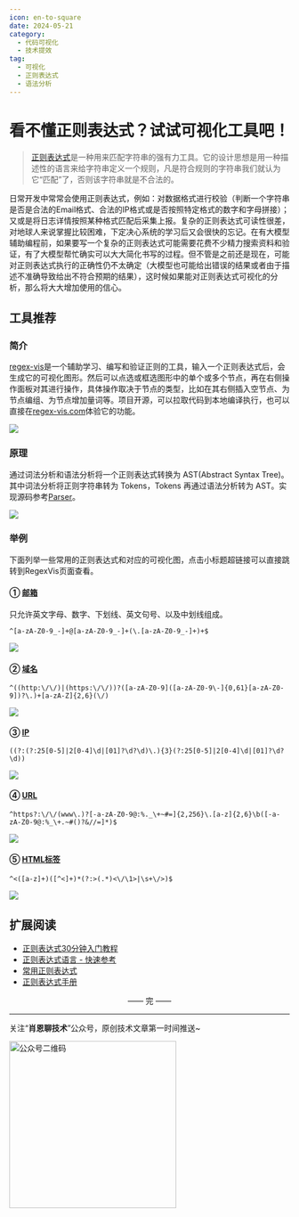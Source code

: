 ```yaml
---
icon: en-to-square
date: 2024-05-21
category:
  - 代码可视化
  - 技术提效
tag:
  - 可视化
  - 正则表达式
  - 语法分析
---
```


# 看不懂正则表达式？试试可视化工具吧！
> [正则表达式](https://zh.wikipedia.org/zh-cn/%E6%AD%A3%E5%88%99%E8%A1%A8%E8%BE%BE%E5%BC%8F)是一种用来匹配字符串的强有力工具。它的设计思想是用一种描述性的语言来给字符串定义一个规则，凡是符合规则的字符串我们就认为它“匹配”了，否则该字符串就是不合法的。

日常开发中常常会使用正则表达式，例如：对数据格式进行校验（判断一个字符串是否是合法的Email格式、合法的IP格式或是否按照特定格式的数字和字母拼接）；又或是将日志详情按照某种格式匹配后采集上报。复杂的正则表达式可读性很差，对地球人来说掌握比较困难，下定决心系统的学习后又会很快的忘记。在有大模型辅助编程前，如果要写一个复杂的正则表达式可能需要花费不少精力搜索资料和验证，有了大模型帮忙确实可以大大简化书写的过程。但不管是之前还是现在，可能对正则表达式执行的正确性仍不太确定（大模型也可能给出错误的结果或者由于描述不准确导致给出不符合预期的结果），这时候如果能对正则表达式可视化的分析，那么将大大增加使用的信心。

<!-- more -->

## 工具推荐
### 简介
[regex-vis](https://github.com/Bowen7/regex-vis)是一个辅助学习、编写和验证正则的工具，输入一个正则表达式后，会生成它的可视化图形。然后可以点选或框选图形中的单个或多个节点，再在右侧操作面板对其进行操作，具体操作取决于节点的类型，比如在其右侧插入空节点、为节点编组、为节点增加量词等。项目开源，可以拉取代码到本地编译执行，也可以直接在[regex-vis.com](https://regex-vis.com/)体验它的功能。

![](https://cdn.jsdelivr.net/gh/Xiaoxie1994/images/images/202501251322057.gif)

### 原理
通过词法分析和语法分析将一个正则表达式转换为 AST(Abstract Syntax Tree)。其中词法分析将正则字符串转为 Tokens，Tokens 再通过语法分析转为 AST。实现源码参考[Parser](https://github.com/Bowen7/regex-vis/tree/master/src/parser)。

![](https://cdn.jsdelivr.net/gh/Xiaoxie1994/images/images/202501251319865.png)


### 举例
下面列举一些常用的正则表达式和对应的可视化图，点击小标题超链接可以直接跳转到RegexVis页面查看。
#### ① [邮箱](https://regex-vis.com/?r=%5E%5Ba-zA-Z0-9_-%5D%2B%40%5Ba-zA-Z0-9_-%5D%2B%28%5C.%5Ba-zA-Z0-9_-%5D%2B%29%2B%24&e=0)
只允许英文字母、数字、下划线、英文句号、以及中划线组成。
```
^[a-zA-Z0-9_-]+@[a-zA-Z0-9_-]+(\.[a-zA-Z0-9_-]+)+$
```

![](https://cdn.jsdelivr.net/gh/Xiaoxie1994/images/images/202501251319181.png)

#### ② [域名](https://regex-vis.com/?r=%5E%28%28http%3A%5C%2F%5C%2F%29%7C%28https%3A%5C%2F%5C%2F%29%29%3F%28%5Ba-zA-Z0-9%5D%28%5Ba-zA-Z0-9%5C-%5D%7B0%2C61%7D%5Ba-zA-Z0-9%5D%29%3F%5C.%29%2B%5Ba-zA-Z%5D%7B2%2C6%7D%28%5C%2F%29&e=0)
```
^((http:\/\/)|(https:\/\/))?([a-zA-Z0-9]([a-zA-Z0-9\-]{0,61}[a-zA-Z0-9])?\.)+[a-zA-Z]{2,6}(\/)
```

![](https://cdn.jsdelivr.net/gh/Xiaoxie1994/images/images/202501251320148.png)

#### ③ [IP](https://regex-vis.com/?r=%28%28%3F%3A%28%3F%3A25%5B0-5%5D%7C2%5B0-4%5D%5Cd%7C%5B01%5D%3F%5Cd%3F%5Cd%29%5C.%29%7B3%7D%28%3F%3A25%5B0-5%5D%7C2%5B0-4%5D%5Cd%7C%5B01%5D%3F%5Cd%3F%5Cd%29%29&e=0)
```
((?:(?:25[0-5]|2[0-4]\d|[01]?\d?\d)\.){3}(?:25[0-5]|2[0-4]\d|[01]?\d?\d))
```

![](https://cdn.jsdelivr.net/gh/Xiaoxie1994/images/images/202501251320467.png)

#### ④ [URL](https://regex-vis.com/?r=%5Ehttps%3F%3A%5C%2F%5C%2F%28www%5C.%29%3F%5B-a-zA-Z0-9%40%3A%25._%5C%2B%7E%23%3D%5D%7B2%2C256%7D%5C.%5Ba-z%5D%7B2%2C6%7D%5Cb%28%5B-a-zA-Z0-9%40%3A%25_%5C%2B.%7E%23%28%29%3F%26%2F%2F%3D%5D*%29%24&e=0)
```
^https?:\/\/(www\.)?[-a-zA-Z0-9@:%._\+~#=]{2,256}\.[a-z]{2,6}\b([-a-zA-Z0-9@:%_\+.~#()?&//=]*)$
```

![](https://cdn.jsdelivr.net/gh/Xiaoxie1994/images/images/202501251321241.png)

#### ⑤ [HTML标签](https://regex-vis.com/?r=%5E%3C%28%5Ba-z%5D%2B%29%28%5B%5E%3C%5D%2B%29*%28%3F%3A%3E%28.*%29%3C%5C%2F%5C1%3E%7C%5Cs%2B%5C%2F%3E%29%24&e=0)
```
^<([a-z]+)([^<]+)*(?:>(.*)<\/\1>|\s+\/>)$

```

![](https://cdn.jsdelivr.net/gh/Xiaoxie1994/images/images/202501251321250.png)

## 扩展阅读
- [正则表达式30分钟入门教程](https://deerchao.cn/tutorials/regex/regex.htm)
- [正则表达式语言 - 快速参考](https://learn.microsoft.com/zh-cn/dotnet/standard/base-types/regular-expression-language-quick-reference?redirectedfrom=MSDN)
- [常用正则表达式](https://github.com/cdoco/common-regex)
- [正则表达式手册](https://tool.oschina.net/uploads/apidocs/jquery/regexp.html)

<div style="text-align: center;"> —— 完 —— </div>

---
关注“**肖恩聊技术**”公众号，原创技术文章第一时间推送~

<img src="https://cdn.jsdelivr.net/gh/Xiaoxie1994/images/images/20241103221454.png" alt="公众号二维码" width="300">
